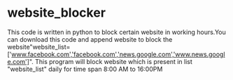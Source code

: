 # website_blocker
This code is written in python to block certain website in working hours.You can download this code and append website to block the 
website"website_list=['www.facebook.com','facebook.com','news.google.com','www.news.google.com']". This program will block website
which is present in list "website_list"  daily for time span 8:00 AM to 16:00PM
